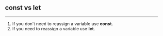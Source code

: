 ## const vs let
***
1. If you don't need to reassign a variable use **const**.
2. If you need to reassign a variable use **let**.